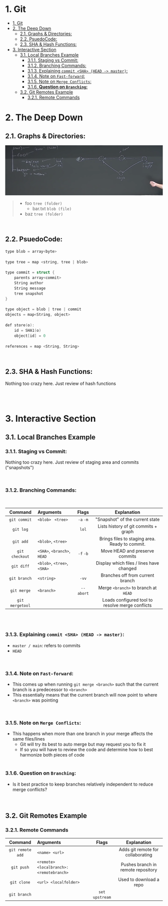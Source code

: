 # 1. Git
- [1. Git](#1-git)
- [2. The Deep Down](#2-the-deep-down)
  - [2.1. Graphs & Directories:](#21-graphs--directories)
  - [2.2. PsuedoCode:](#22-psuedocode)
  - [2.3. SHA & Hash Functions:](#23-sha--hash-functions)
- [3. Interactive Section](#3-interactive-section)
  - [3.1. Local Branches Example](#31-local-branches-example)
    - [3.1.1. Staging vs Commit:](#311-staging-vs-commit)
    - [3.1.2. Branching Commands:](#312-branching-commands)
    - [3.1.3. Explaining `commit <SHA> (HEAD -> master)`:](#313-explaining-commit-sha-head---master)
    - [3.1.4. Note on `Fast-forward`:](#314-note-on-fast-forward)
    - [3.1.5. Note on `Merge Conflicts`:](#315-note-on-merge-conflicts)
    - [3.1.6. **Question on `Branching`:**](#316-question-on-branching)
  - [3.2. Git Remotes Example](#32-git-remotes-example)
    - [3.2.1. Remote Commands](#321-remote-commands)


# 2. The Deep Down  


## 2.1. Graphs & Directories:

![directory and branch](images/graphs.png)

> * foo `tree (folder)`
>   * bar.txt `blob (file)`
> * baz `tree (folder)`
>   
<br>

## 2.2. PsuedoCode:

```C
type blob = array<byte>

type tree = map <string, tree | blob>

type commit = struct {
    parents array<commit>
    String author
    String message
    tree snapshot
}

type object = blob | tree | commit
objects = map<String, object>

def store(o):
    id = SHA1(o)
    object[id] = 0

references = map <String, String>
```  
<br>


## 2.3. SHA & Hash Functions:

<p>Nothing too crazy here. Just review of hash functions</p>  
<br><br>

# 3. Interactive Section

## 3.1. Local Branches Example


### 3.1.1. Staging vs Commit:

<p>Nothing too crazy here. Just review of staging area and commits ("snapshots")</p>  
<br>


### 3.1.2. Branching Commands:  
<br>

|     Command     | Arguments                   |   Flags   |                   Explanation                    |
| :-------------: | :-------------------------- | :-------: | :----------------------------------------------: |
|  `git commit`   | `<blob> ` `<tree>`          | `-a` `-m` |         "Snapshot" of the current state          |
|    `git log`    |                             |   `lol`   |      Lists history of git   commits + graph      |
|    `git add`    | `<blob>`, `<tree>`          |           |  Brings files to staging area. Ready to commit.  |
| `git checkout`  | `<SHA>`, `<branch>`, `HEAD` | `-f` `-b` |          Move HEAD and preserve commits          |
|   `git diff`    | `<blob>`, `<tree>`, `<SHA>` |           |     Display which files / lines have changed     |
|  `git branch`   | `<string>`                  |   `-vv`   |         Branches off from current branch         |
|   `git merge`   | `<branch>`                  | `--abort` |       Merge `<branch>` to branch at `HEAD`       |
| `git mergetool` |                             |           | Loads configured tool to resolve merge conflicts |
<br><br>





### 3.1.3. Explaining `commit <SHA> (HEAD -> master)`:
* `master / main`: refers to commits
* `HEAD`  
<br>

### 3.1.4. Note on `Fast-forward`:
* This comes up when running `git merge <branch>` such that the current branch is a predecessor to `<branch>`
* This essentially means that the current branch will now point to where `<branch>` was pointing  
<br>

### 3.1.5. Note on `Merge Conflicts`:
* This happens when more than one branch in your merge affects the same files/lines
  * Git will try its best to auto merge but may request you to fix it 
  * If so you will have to review the code and determine how to best harmonize both pieces of code  
  <br>


### 3.1.6. **Question on `Branching`:**
* Is it best practice to keep branches relatively independent to reduce merge conflicts?  
<br><br>


## 3.2. Git Remotes Example


### 3.2.1. Remote Commands

|     Command      | Arguments                               |     Flags      |            Explanation             |
| :--------------: | :-------------------------------------- | :------------: | :--------------------------------: |
| `git remote add` | `<name> <url>`                          |                | Adds git remote for collaborating  |
|    `git push`    | `<remote> <localbranch>:<remotebranch>` |                | Pushes branch in remote repository |
|   `git clone`    | `<url> <localfolder>`                   |                |      Used to download a repo       |
|   `git branch`   |                                         | `set upstream` |                                    |
